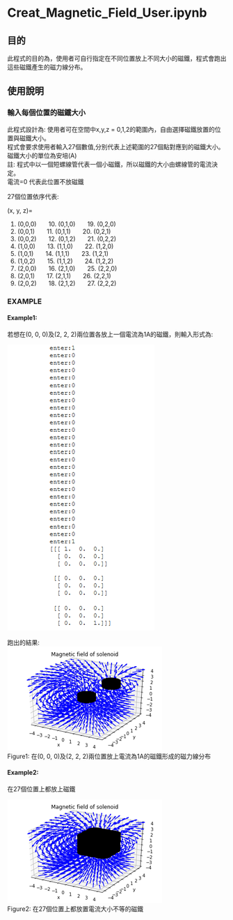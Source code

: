 # Creat_Magnetic_Field_User.ipynb #
## 目的 ##
此程式的目的為，使用者可自行指定在不同位置放上不同大小的磁鐵，程式會跑出這些磁鐵產生的磁力線分布。

## 使用說明 ##
### 輸入每個位置的磁鐵大小 ###
此程式設計為: 使用者可在空間中x,y,z = 0,1,2的範圍內，自由選擇磁鐵放置的位置與磁鐵大小。   
程式會要求使用者輸入27個數值,分別代表上述範圍的27個點對應到的磁鐵大小。   
磁鐵大小的單位為安培(A)   
註: 程式中以一個短螺線管代表一個小磁鐵，所以磁鐵的大小由螺線管的電流決定。   
    電流=0 代表此位置不放磁鐵

27個位置依序代表:   

(x, y, z)=   
1. (0,0,0) &nbsp; &nbsp; &nbsp; 10. (0,1,0) &nbsp; &nbsp; &nbsp; 19. (0,2,0)   
2. (0,0,1) &nbsp; &nbsp; &nbsp; 11. (0,1,1) &nbsp; &nbsp; &nbsp; 20. (0,2,1)   
3. (0,0,2) &nbsp; &nbsp; &nbsp; 12. (0,1,2) &nbsp; &nbsp; &nbsp; 21. (0,2,2)   
4. (1,0,0) &nbsp; &nbsp; &nbsp; 13. (1,1,0) &nbsp; &nbsp; &nbsp; 22. (1,2,0)   
5. (1,0,1) &nbsp; &nbsp; &nbsp; 14. (1,1,1) &nbsp; &nbsp; &nbsp; 23. (1,2,1)   
6. (1,0,2) &nbsp; &nbsp; &nbsp; 15. (1,1,2) &nbsp; &nbsp; &nbsp; 24. (1,2,2)   
7. (2,0,0) &nbsp; &nbsp; &nbsp; 16. (2,1,0) &nbsp; &nbsp; &nbsp; 25. (2,2,0)   
8. (2,0,1) &nbsp; &nbsp; &nbsp; 17. (2,1,1) &nbsp; &nbsp; &nbsp; 26. (2,2,1)   
9. (2,0,2) &nbsp; &nbsp; &nbsp; 18. (2,1,2) &nbsp; &nbsp; &nbsp; 27. (2,2,2)   


### EXAMPLE ###  
#### Example1: ####
若想在(0, 0, 0)及(2, 2, 2)兩位置各放上一個電流為1A的磁鐵，則輸入形式為:   
      
![Alt text](https://raw.githubusercontent.com/ShihPingLai/Group-9/master/B_Field/%E8%BC%B8%E5%85%A5%E8%AA%AA%E6%98%8E.png "figure1")   
   
跑出的結果:    
![Alt text](https://raw.githubusercontent.com/ShihPingLai/Group-9/master/B_Field/figure1.png "figure1")   
Figure1: 在(0, 0, 0)及(2, 2, 2)兩位置放上電流為1A的磁鐵形成的磁力線分布  
   
#### Example2: ####
在27個位置上都放上磁鐵   
   
![Alt text](https://raw.githubusercontent.com/ShihPingLai/Group-9/master/B_Field/figure2.png "figure2")     
Figure2: 在27個位置上都放置電流大小不等的磁鐵   


